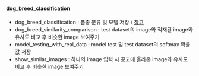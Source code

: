 #### dog_breed_classification

- dog_breed_classification : 품종 분류 및 모델 저장 / [참고](https://www.kaggle.com/gpiosenka/general-purpose-image-classifier-keras-tf2)
- dog_breed_similarity_comparison : test dataset의 image와 적재된 image와 유사도 비교 후 비슷한 image 보여주기
- model_testing_with_real_data : model test 및 test dataset의 softmax 확률값 저장
- show_similar_images : 하나의 image 입력 시 공고에 올라온 image와 유사도 비교 후 비슷한 image 보여주기
